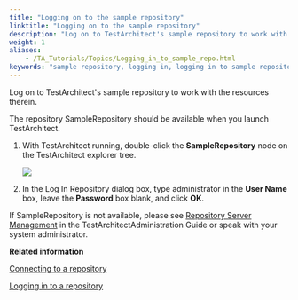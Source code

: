```yaml
--- 
title: "Logging on to the sample repository"
linktitle: "Logging on to the sample repository"
description: "Log on to TestArchitect's sample repository to work with the resources therein."
weight: 1
aliases: 
    - /TA_Tutorials/Topics/Logging_in_to_sample_repo.html
keywords: "sample repository, logging in, logging in to sample repository"
---
```


Log on to TestArchitect's sample repository to work with the resources therein.

The repository SampleRepository should be available when you launch TestArchitect.

1.  With TestArchitect running, double-click the **SampleRepository** node on the TestArchitect explorer tree.

    ![](/images/TA_Tutorials/Images/tut.Login_Repository.png)

2.  In the Log In Repository dialog box, type administrator in the **User Name** box, leave the **Password** box blank, and click **OK**.


If SampleRepository is not available, please see [Repository Server Management](/administration-guide/repository-server-management/) in the TestArchitectAdministration Guide or speak with your system administrator.



**Related information**  


[Connecting to a repository](/user-guide/getting-started/working-with-repositories/connecting-to-a-repository)

[Logging in to a repository](/user-guide/getting-started/working-with-repositories/logging-in-to-a-repository)


